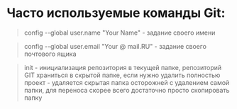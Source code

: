 # Часто используемые команды Git:

> config --global user.name "Your Name" - задание своего имени

> config --global user.email "Your @ mail.RU" - задание своего почтового ящика

> init - инициализация репозитория в текущей папке, репозиторий GIT храниться в скрытой папке, если нужно удалить полностью проект - удаляется скрытая папка осторожней с удалением самой папки, для переноса скорее всего достаточно просто скопировать папку